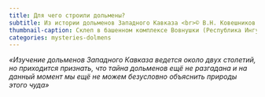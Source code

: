 ```yaml
---
title: Для чего строили дольмены?
subtitle: Из истории дольменов Западного Кавказа <br>© В.Н. Ковешников
thumbnail-caption: Склеп в башенном комплексе Вовнушки (Республика Ингушетия)
categories: mysteries-dolmens
---
```

_«Изучение дольменов Западного Кавказа ведется около двух столетий, но приходится признать, что тайна дольменов ещё не разгадана и на данный момент мы ещё не можем безусловно объяснить природы этого чуда»_
